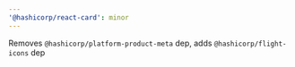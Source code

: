 ```yaml
---
'@hashicorp/react-card': minor
---
```


Removes `@hashicorp/platform-product-meta` dep, adds `@hashicorp/flight-icons` dep
